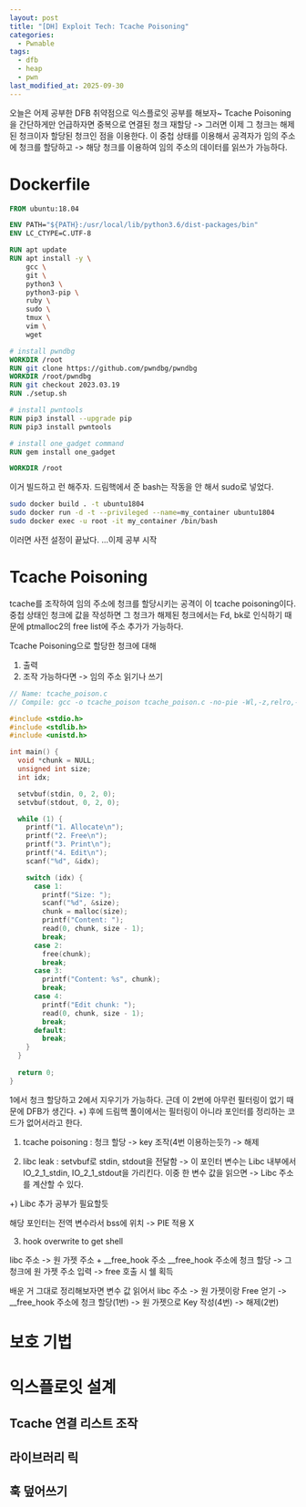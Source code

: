 ```yaml
---
layout: post
title: "[DH] Exploit Tech: Tcache Poisoning"
categories:
  - Pwnable
tags:
  - dfb
  - heap
  - pwn
last_modified_at: 2025-09-30
---
```


오늘은 어제 공부한 DFB 취약점으로 익스플로잇 공부를 해보자~ Tcache Poisoning을 간단하게만 언급하자면 중복으로 연결된 청크 재할당 -> 그러면 이제 그 청크는 해제된 청크이자 할당된 청크인 점을 이용한다. 이 중첩 상태를 이용해서 공격자가 임의 주소에 청크를 할당하고 -> 해당 청크를 이용하여 임의 주소의 데이터를 읽쓰가 가능하다. 

# Dockerfile 

```dockerfile
FROM ubuntu:18.04

ENV PATH="${PATH}:/usr/local/lib/python3.6/dist-packages/bin"
ENV LC_CTYPE=C.UTF-8

RUN apt update
RUN apt install -y \
    gcc \
    git \
    python3 \
    python3-pip \
    ruby \
    sudo \
    tmux \
    vim \
    wget

# install pwndbg
WORKDIR /root
RUN git clone https://github.com/pwndbg/pwndbg
WORKDIR /root/pwndbg
RUN git checkout 2023.03.19
RUN ./setup.sh

# install pwntools
RUN pip3 install --upgrade pip
RUN pip3 install pwntools

# install one_gadget command
RUN gem install one_gadget

WORKDIR /root
```

이거 빌드하고 런 해주자. 드림핵에서 준 bash는 작동을 안 해서 sudo로 넣었다.

```bash
sudo docker build . -t ubuntu1804
sudo docker run -d -t --privileged --name=my_container ubuntu1804
sudo docker exec -u root -it my_container /bin/bash
```

이러면 사전 설정이 끝났다.
...이제 공부 시작 

# Tcache Poisoning 
tcache를 조작하여 임의 주소에 청크를 할당시키는 공격이 이 tcache poisoning이다. 중첩 상태인 청크에 값을 작성하면 그 청크가 해제된 청크에서는 Fd, bk로 인식하기 때문에 ptmalloc2의 free list에 주소 추가가 가능하다. 

Tcache Poisoning으로 할당한 청크에 대해 
1. 출력 
2. 조작 가능하다면 -> 임의 주소 읽기나 쓰기 

```c
// Name: tcache_poison.c
// Compile: gcc -o tcache_poison tcache_poison.c -no-pie -Wl,-z,relro,-z,now

#include <stdio.h>
#include <stdlib.h>
#include <unistd.h>

int main() {
  void *chunk = NULL;
  unsigned int size;
  int idx;

  setvbuf(stdin, 0, 2, 0);
  setvbuf(stdout, 0, 2, 0);

  while (1) {
    printf("1. Allocate\n");
    printf("2. Free\n");
    printf("3. Print\n");
    printf("4. Edit\n");
    scanf("%d", &idx);

    switch (idx) {
      case 1:
        printf("Size: ");
        scanf("%d", &size);
        chunk = malloc(size);
        printf("Content: ");
        read(0, chunk, size - 1);
        break;
      case 2:
        free(chunk);
        break;
      case 3:
        printf("Content: %s", chunk);
        break;
      case 4:
        printf("Edit chunk: ");
        read(0, chunk, size - 1);
        break;
      default:
        break;
    }
  }
  
  return 0;
}
```

1에서 청크 할당하고 2에서 지우기가 가능하다. 근데 이 2번에 아무런 필터링이 없기 때문에 DFB가 생긴다. 
+) 후에 드림핵 풀이에서는 필터링이 아니라 포인터를 정리하는 코드가 없어서라고 한다. 

1. tcache poisoning 
: 청크 할당 -> key 조작(4번 이용하는듯?) -> 해제 

2. libc leak 
: setvbuf로 stdin, stdout을 전달함 -> 이 포인터 변수는 Libc 내부에서 IO_2_1_stdin, IO_2_1_stdout을 가리킨다. 이중 한 변수 값을 읽으면 -> Libc 주소를 계산할 수 있다. 

+) Libc 추가 공부가 필요할듯 

해당 포인터는 전역 변수라서 bss에 위치 -> PIE 적용 X 

3. hook overwrite to get shell 

libc 주소 -> 원 가젯 주소 + __free_hook 주소 
__free_hook 주소에 청크 할당 -> 그 청크에 원 가젯 주소 입력 -> free 호출 시 쉘 획득 

배운 거 그대로 정리해보자면 
변수 값 읽어서 libc 주소 -> 원 가젯이랑 Free 얻기 -> __free_hook 주소에 청크 할당(1번) -> 원 가젯으로 Key 작성(4번) -> 해제(2번)

# 보호 기법 

# 익스플로잇 설계 
## Tcache 연결 리스트 조작 
## 라이브러리 릭 
## 훅 덮어쓰기 
